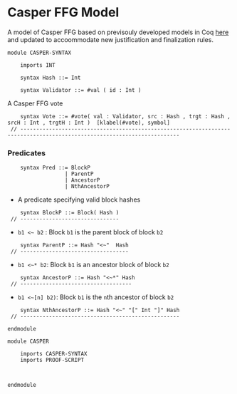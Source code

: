 Casper FFG Model
================

A model of Casper FFG based on previsouly developed models in Coq [here](https://github.com/runtimeverification/casper-proofs) 
and updated to accoommodate new justification and finalization rules. 

```k
module CASPER-SYNTAX

    imports INT

    syntax Hash ::= Int
    
    syntax Validator ::= #val ( id : Int )
```

A Casper FFG vote 
```k
    syntax Vote ::= #vote( val : Validator, src : Hash , trgt : Hash , srcH : Int , trgtH : Int )  [klabel(#vote), symbol]
 // ------------------------------------------------------------------------------------------------------------------------ 
```

### Predicates

```k
    syntax Pred ::= BlockP
                  | ParentP
                  | AncestorP
                  | NthAncestorP
```

- A predicate specifying valid block hashes
```k
    syntax BlockP ::= Block( Hash )
 // -------------------------------
```

- `b1 <~ b2` : Block `b1` is the parent block of block `b2`
```k
    syntax ParentP ::= Hash "<~"  Hash
 // ----------------------------------
```

- `b1 <~* b2`: Block `b1` is an ancestor block of block `b2`
```k
    syntax AncestorP ::= Hash "<~*" Hash
 // -----------------------------------
```

- `b1 <~[n] b2)`: Block `b1` is the `n`th ancestor of block `b2`
```k
    syntax NthAncestorP ::= Hash "<~" "[" Int "]" Hash
 // --------------------------------------------------
```

```k
endmodule
```
 
```k
module CASPER

    imports CASPER-SYNTAX
    imports PROOF-SCRIPT
    
    

endmodule

```
